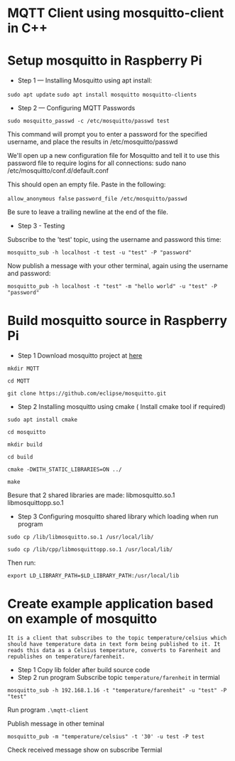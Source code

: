 # MQTT Client using mosquitto-client in C++
# Setup mosquitto in Raspberry Pi
- Step 1 — Installing Mosquitto using apt install:

`sudo apt update`
`sudo apt install mosquitto mosquitto-clients`

- Step 2 — Configuring MQTT Passwords

`sudo mosquitto_passwd -c /etc/mosquitto/passwd test`

This command will prompt you to enter a password for the specified username, and place the results in /etc/mosquitto/passwd

We'll open up a new configuration file for Mosquitto and tell it to use this password file to require logins for all connections:
sudo nano /etc/mosquitto/conf.d/default.conf

This should open an empty file. Paste in the following:

`allow_anonymous false`
`password_file /etc/mosquitto/passwd`

Be sure to leave a trailing newline at the end of the file.

- Step 3 - Testing

Subscribe to the 'test' topic, using the username and password this time:

`mosquitto_sub -h localhost -t test -u "test" -P "password"`

Now publish a message with your other terminal, again using the username and password:

`mosquitto_pub -h localhost -t "test" -m "hello world" -u "test" -P "password"`


# Build mosquitto source in Raspberry Pi
- Step 1 Download mosquitto project at [here](https://github.com/eclipse/mosquitto)

`mkdir MQTT`

`cd MQTT`

`git clone https://github.com/eclipse/mosquitto.git`

- Step 2 Installing mosquitto using cmake ( Install cmake tool if required)

`sudo apt install cmake`

`cd mosquitto`

`mkdir build`

`cd build`

`cmake -DWITH_STATIC_LIBRARIES=ON ../`

`make`

Besure that 2 shared libraries are made:
libmosquitto.so.1
libmosquittopp.so.1

- Step 3 Configuring mosquitto shared library which loading when run program

`sudo cp /lib/libmosquitto.so.1 /usr/local/lib/`

`sudo cp /lib/cpp/libmosquittopp.so.1 /usr/local/lib/`

Then run:

`export LD_LIBRARY_PATH=$LD_LIBRARY_PATH:/usr/local/lib`

# Create example application based on example of mosquitto
`It is a client that subscribes to the topic temperature/celsius which should have temperature data in text form being published to it. It reads this data as a Celsius temperature, converts to Farenheit and republishes on temperature/farenheit.`

- Step 1 Copy lib folder after build source code
- Step 2 run program
Subscribe topic `temperature/farenheit` in termial

`mosquitto_sub -h 192.168.1.16 -t "temperature/farenheit" -u "test" -P "test"`

Run program `.\mqtt-client`

Publish message in other teminal

`mosquitto_pub -m "temperature/celsius" -t '30' -u test -P test`

Check received message show on subscribe Termial





